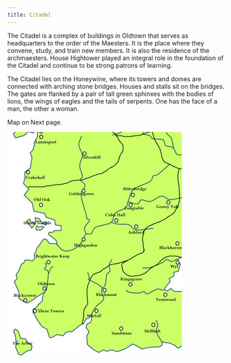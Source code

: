 ```yaml
---
title: Citadel
---
```


The Citadel is a complex of buildings in Oldtown that serves as headquarters to the order of the Maesters. It is the place where they convene, study, and train new members. It is also the residence of the archmaesters. House Hightower played an integral role in the foundation of the Citadel and continue to be strong patrons of learning.

The Citadel lies on the Honeywine, where its towers and domes are connected with arching stone bridges. Houses and stalls sit on the bridges. The gates are flanked by a pair of tall green sphinxes with the bodies of lions, the wings of eagles and the tails of serpents. One has the face of a man, the other a woman.

Map on Next page.

![Image](images/000011.jpg)


